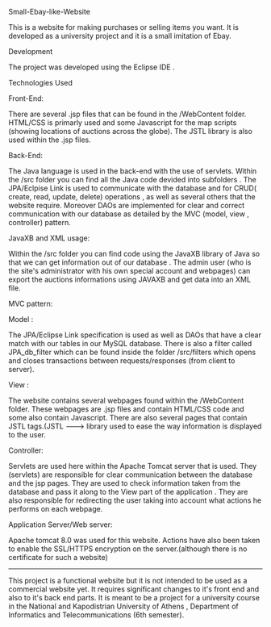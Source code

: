 

Small-Ebay-like-Website

This is a website for making purchases or selling items you want. It is developed as a university project and it is a small 
imitation of Ebay.

Development

The project was developed using the Eclipse IDE .

Technologies Used

Front-End:
  
There are several .jsp files that can be found in the /WebContent folder. HTML/CSS is primarly used and some Javascript for the map scripts
(showing locations of auctions across the globe). The JSTL library is also used within the .jsp files.

Back-End:

The Java language is used in the back-end with the use of servlets. Within the /src folder you can find all the Java code devided into subfolders . The JPA/Eclpise Link is used to communicate with the database and for CRUD( create, read, update, delete) operations , as well as several others that the website require. Moreover DAOs are implemented for clear and correct communication with our database as detailed by the MVC (model, view , controller) pattern. 

JavaXB and XML usage:

Within the /src folder you can find code using the JavaXB library of Java so that we can get information out of our database . The admin user (who is the site's administrator with his own special account and webpages) can export the auctions informations using JAVAXB and get data into an XML file.

MVC pattern:

Model : 

The JPA/Eclipse Link specification is used as well as DAOs that have a clear match with our tables in our MySQL database. There is also a filter called JPA_db_filter which can be found inside the folder /src/filters which opens and closes transactions between requests/responses (from client to server).

View :
 
The website contains several webpages found within the /WebContent folder. These webpages are .jsp files and contain HTML/CSS code and some also contain Javascript. There are also several pages that contain JSTL tags.(JSTL ---> library used to ease the way information is displayed to the user.

Controller:

Servlets are used here within the Apache Tomcat server that is used. They (servlets) are responsible for clear communication between the database and the jsp pages. They are used to check information taken from the database and pass it along to the View part of the application . They are also responsible for redirecting the user taking into account what actions he performs on each webpage.

Application Server/Web server:

Apache tomcat 8.0 was used for this website. Actions have also been taken to enable the SSL/HTTPS encryption on the server.(although there is no certificate for such a website)

-----


This project is a functional website but it is not intended to be used as a commercial website yet. It requires significant changes to it's front end and also to it's back end parts. It is meant to be a project for a university course in the National and Kapodistrian University of Athens , Department of Informatics and Telecommunications (6th semester).
 
